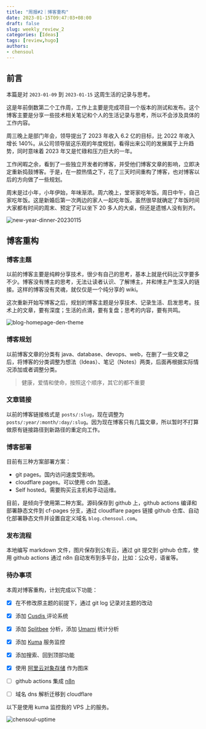 ```yaml
---
title: "周报#2｜博客重构"
date: 2023-01-15T09:47:03+08:00
draft: false
slug: weekly_review_2
categories: [Ideas]
tags: [review,hugo]
authors:
- chensoul   
---
```


## 前言

本篇是对 `2023-01-09` 到 `2023-01-15` 这周生活的记录与思考。

这是年前倒数第二个工作周，工作上主要是完成项目一个版本的测试和发布。这个博客主要是分享一些技术相关笔记和个人的生活记录与思考，所以不会涉及具体的工作内容。

周三晚上是部门年会，领导提出了 2023 年收入 6.2 亿的目标，比 2022 年收入增长 140%。从公司领导层这乐观的年度规划，看得出来公司的发展属于上升趋势，同时意味着 2023 年又是忙碌和压力巨大的一年。

工作闲暇之余，看到了一些独立开发者的博客，并受他们博客文章的影响，立即决定重新捣鼓博客。于是，在一腔热情之下，花了三天时间重构了博客，也对博客以后的方向做了一些规划。

周末是过小年，小年伊始，年味渐浓。周六晚上，堂哥家吃年饭。周日中午，自己家吃年饭。这是新婚后第一次两边的家人一起吃年饭。虽然很早就确定了年饭时间大家都有时间的周末、预定了可以坐下 20 多人的大桌，但还是遗憾人没有到齐。

![new-year-dinner-20230115](http://chensoul.oss-cn-hangzhou.aliyuncs.com/images/new-year-dinner-20230115.png)

## 博客重构

### 博客主题

以前的博客主要是纯粹分享技术，很少有自己的思考，基本上就是代码比汉字要多不少。博客没有博主的思考，无法让读者认识、了解博主，并和博主产生深入的链接。这样的博客没有灵魂，就仅仅是一个纯分享的 wiki。

这次重新开始写博客之后，规划的博客主题是分享技术、记录生活、启发思考。技术上的文章，要有深度；生活的点滴，要有复盘；思考的内容，要有共鸣。

![blog-homepage-den-theme](http://chensoul.oss-cn-hangzhou.aliyuncs.com/images/blog-homepage-den-theme.png)


### 博客规划

以前博客文章的分类有 java、database、devops、web，在删了一些文章之后，将博客的分类调整为想法（Ideas）、笔记（Notes）两类，后面再根据实际情况添加或者调整分类。

> 健康，爱情和使命，按照这个顺序，其它的都不重要

### 文章链接

以前的博客链接格式是 `posts/:slug`，现在调整为 `posts/:year/:month/:day/:slug`。因为现在博客只有几篇文章，所以暂时不打算做原有链接路径到新路径的重定向工作。

### 博客部署

目前有三种方案部署方案：
- git pages。国内访问速度受影响。
- cloudflare pages。可以使用 cdn 加速。
- Self hosted。需要购买云主机和手动运维。

目前，是倾向于使用第二种方案。源码保存到 github 上，github actions 编译和部署静态文件到 cf-pages 分支，通过 cloudflare pages 链接 github 仓库、自动化部署静态文件并设置自定义域名 `blog.chensoul.com`。

### 发布流程

本地编写 markdown 文件，图片保存到公有云，通过 git 提交到 github 仓库，使用 github actions 通过 n8n 自动发布到多平台，比如：公众号，语雀等。

### 待办事项

本周对博客重构，计划完成以下功能：
- [x] 在不修改原主题的前提下，通过 git log 记录对主题的改动
- [x] 添加 [Cusdis ](https://cusdis.com/ )评论系统
- [x] 添加 [Splitbee](https://splitbee.io/) 分析，添加 [Umami](https://umami.is/) 统计分析
- [x] 添加 [Kuma](https://uptime.kuma.pet/) 服务监控
- [x] 添加搜索、回到顶部功能
- [x] 使用 [阿里云对象存储](https://oss.console.aliyun.com/overview) 作为图床
- [ ] github actions 集成 [n8n](https://n8n.io/)
- [ ] 域名 dns 解析迁移到 cloudflare


以下是使用 kuma 监控我的 VPS 上的服务。

![chensoul-uptime](http://chensoul.oss-cn-hangzhou.aliyuncs.com/images/chensoul-uptime.png)
